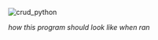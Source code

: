 ![crud_python](https://github.com/akshat0427/command_line_crud_operations/assets/100063366/3446e734-946f-45d1-84eb-d0ace8cab0a3)


*how this program should look like when ran*


